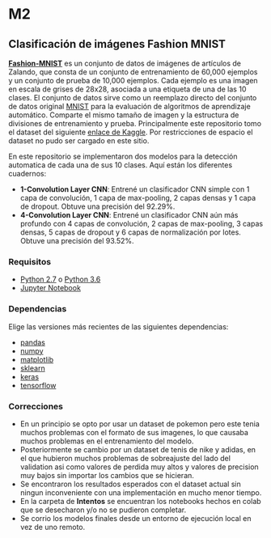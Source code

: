 # M2

## Clasificación de imágenes Fashion MNIST

**[Fashion-MNIST](https://github.com/zalandoresearch/fashion-mnist)** es un conjunto de datos de imágenes de artículos de Zalando, que consta de un conjunto de entrenamiento de 60,000 ejemplos y un conjunto de prueba de 10,000 ejemplos. Cada ejemplo es una imagen en escala de grises de 28x28, asociada a una etiqueta de una de las 10 clases. El conjunto de datos sirve como un reemplazo directo del conjunto de datos original [MNIST](http://yann.lecun.com/exdb/mnist/) para la evaluación de algoritmos de aprendizaje automático. Comparte el mismo tamaño de imagen y la estructura de divisiones de entrenamiento y prueba. Principalmente este repositorio tomo el dataset del siguiente [enlace de Kaggle](https://www.kaggle.com/datasets/zalando-research/fashionmnist). Por restricciones de espacio el dataset no pudo ser cargado en este sitio.

En este repositorio se implementaron dos modelos para la detección automatica de cada una de sus 10 clases.
Aquí están los diferentes cuadernos:

* **1-Convolution Layer CNN**: Entrené un clasificador CNN simple con 1 capa de convolución, 1 capa de max-pooling, 2 capas densas y 1 capa de dropout. Obtuve una precisión del 92.29%.
* **4-Convolution Layer CNN**: Entrené un clasificador CNN aún más profundo con 4 capas de convolución, 2 capas de max-pooling, 3 capas densas, 5 capas de dropout y 6 capas de normalización por lotes. Obtuve una precisión del 93.52%.

### Requisitos

* [Python 2.7](https://www.python.org/download/releases/2.7/) o [Python 3.6](https://www.python.org/downloads/release/python-360/)
* [Jupyter Notebook](http://jupyter.org/)

### Dependencias

Elige las versiones más recientes de las siguientes dependencias:

* [pandas](https://pandas.pydata.org/)
* [numpy](http://www.numpy.org/)
* [matplotlib](https://matplotlib.org/)
* [sklearn](http://scikit-learn.org/stable/)
* [keras](https://keras.io/)
* [tensorflow](https://www.tensorflow.org/)

### Correcciones
* En un principio se opto por usar un dataset de pokemon pero este tenia muchos problemas con el formato de sus imagenes, lo que causaba muchos problemas en el entrenamiento del modelo.
* Posteriormente se cambio por un dataset de tenis de nike y adidas, en el que hubieron muchos problemas de sobreajuste del lado del validation asi como valores de perdida muy altos y valores de precision muy bajos sin importar los cambios que se hicieran.
* Se encontraron los resultados esperados con el dataset actual sin ningun inconveniente con una implementación en mucho menor tiempo.
* En la carpeta de **Intentos** se encuentran los notebooks hechos en colab que se desecharon y/o no se pudieron completar.
* Se corrio los modelos finales desde un entorno de ejecución local en vez de uno remoto.

